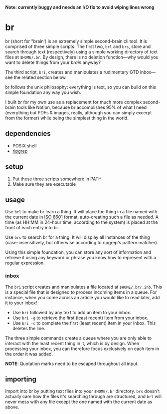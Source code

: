 **Note: currently buggy and needs an I/O fix to avoid wiping lines wrong**

# br
br (short for "brain') is an extremely simple second-brain cli tool. It is comprised of three simple scripts. The first two, `brl` and `brs`, store and search through text (respectively) using a simple working directory of text files at `$HOME/.br`. By design, there is no deletion function—why would you want to delete things from your _brain_ anyway?

The third script, `bri`, creates and manipulates a rudimentary GTD inbox—see the related section below.

br follows the unix philosophy: everything is text, so you can build on this simple foundation any way you wish.

I built br for my own use as a replacement for much more complex second-brain tools like Notion, because br accomplishes 95% of what I need (everything but PDFs & images, really, although you can simply excerpt from the former) while being the simplest thing in the world.

## dependencies
* POSIX shell
* [ripgrep](https://github.com/BurntSushi/ripgrep)

## setup
1. Put these three scripts somewhere in PATH
2. Make sure they are executable

## usage
Use `brl` to make br learn a thing. It will place the thing in a file named with the current date in [ISO 8601](https://en.wikipedia.org/wiki/ISO_8601) format, auto-creating such a file as needed. A time (as HH:MM in 24-hour time, according to the system) is placed at the front of each entry into br.

Use `brs` to search br for a thing. It will display all instances of the thing (case-insensitively, but otherwise according to ripgrep's pattern matcher).

Using this simple foundation, you can store any sort of information and retrieve it using any keyword or phrase you know how to represent with a regular expression.

### inbox
The `bri` script creates and manipulates a file located at `$HOME/.br/.inb`. This is a special file that is designed to process incoming items in a queue. For instance, when you come across an article you would like to read later, add it to your inbox!

- Use `bri` followed by any text to add an item to your inbox.
- Use `bri -g` to retrieve the first (least recent) item from your inbox.
- Use `bri -c` to complete the first (least recent) item in your inbox. This deletes the line.

The three simple commands create a queue where you are only able to interact with the least recent thing in it, which is by design. When processing your inbox, you can therefore focus exclusively on each item in the order it was added.

**NOTE**: Quotation marks need to be escaped throughout all input.

## importing
Import into br by putting text files into your `$HOME/.br` directory. `brs` doesn't actually care how the files it's searching through are structured, and `brl` will never mess with any file except the one named with the current date as above.

